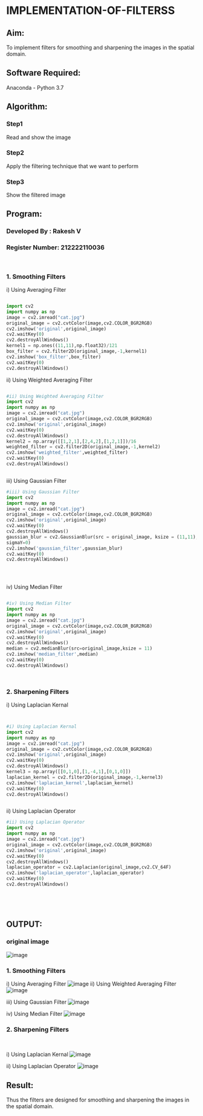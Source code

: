 # IMPLEMENTATION-OF-FILTERSS
## Aim:
To implement filters for smoothing and sharpening the images in the spatial domain.

## Software Required:
Anaconda - Python 3.7

## Algorithm:
### Step1
Read and show the image
### Step2
Apply the filtering technique that we want to perform
### Step3
Show the filtered image

## Program:
### Developed By   :  Rakesh V
### Register Number:  212222110036
</br>

### 1. Smoothing Filters

i) Using Averaging Filter
```Python

import cv2
import numpy as np
image = cv2.imread("cat.jpg")
original_image = cv2.cvtColor(image,cv2.COLOR_BGR2RGB)
cv2.imshow('original',original_image)
cv2.waitKey(0)
cv2.destroyAllWindows()
kernel1 = np.ones((11,11),np.float32)/121
box_filter = cv2.filter2D(original_image,-1,kernel1)
cv2.imshow('box_filter',box_filter)
cv2.waitKey(0)
cv2.destroyAllWindows()


```
ii) Using Weighted Averaging Filter
```Python

#ii) Using Weighted Averaging Filter
import cv2
import numpy as np
image = cv2.imread("cat.jpg")
original_image = cv2.cvtColor(image,cv2.COLOR_BGR2RGB)
cv2.imshow('original',original_image)
cv2.waitKey(0)
cv2.destroyAllWindows()
kernel2 = np.array([[1,2,1],[2,4,2],[1,2,1]])/16
weighted_filter = cv2.filter2D(original_image,-1,kernel2)
cv2.imshow('weighted_filter',weighted_filter)
cv2.waitKey(0)
cv2.destroyAllWindows()



```
iii) Using Gaussian Filter
```Python
#iii) Using Gaussian Filter
import cv2
import numpy as np
image = cv2.imread("cat.jpg")
original_image = cv2.cvtColor(image,cv2.COLOR_BGR2RGB)
cv2.imshow('original',original_image)
cv2.waitKey(0)
cv2.destroyAllWindows()
gaussian_blur = cv2.GaussianBlur(src = original_image, ksize = (11,11), sigmaX=0,
sigmaY=0)
cv2.imshow('gaussian_filter',gaussian_blur)
cv2.waitKey(0)
cv2.destroyAllWindows()





```

iv) Using Median Filter
```Python

#iv) Using Median Filter
import cv2
import numpy as np
image = cv2.imread("cat.jpg")
original_image = cv2.cvtColor(image,cv2.COLOR_BGR2RGB)
cv2.imshow('original',original_image)
cv2.waitKey(0)
cv2.destroyAllWindows()
median = cv2.medianBlur(src=original_image,ksize = 11)
cv2.imshow('median_filter',median)
cv2.waitKey(0)
cv2.destroyAllWindows()




```

### 2. Sharpening Filters
i) Using Laplacian Kernal
```Python


#i) Using Laplacian Kernal
import cv2
import numpy as np
image = cv2.imread("cat.jpg")
original_image = cv2.cvtColor(image,cv2.COLOR_BGR2RGB)
cv2.imshow('original',original_image)
cv2.waitKey(0)
cv2.destroyAllWindows()
kernel3 = np.array([[0,1,0],[1,-4,1],[0,1,0]])
laplacian_kernel = cv2.filter2D(original_image,-1,kernel3)
cv2.imshow('laplacian_kernel',laplacian_kernel)
cv2.waitKey(0)
cv2.destroyAllWindows()



```
ii) Using Laplacian Operator
```Python
#ii) Using Laplacian Operator
import cv2
import numpy as np
image = cv2.imread("cat.jpg")
original_image = cv2.cvtColor(image,cv2.COLOR_BGR2RGB)
cv2.imshow('original',original_image)
cv2.waitKey(0)
cv2.destroyAllWindows()
laplacian_operator = cv2.Laplacian(original_image,cv2.CV_64F)
cv2.imshow('laplacian_operator',laplacian_operator)
cv2.waitKey(0)
cv2.destroyAllWindows()






```

## OUTPUT:
### original image
![image](https://github.com/rakeshcoder2004/Implementation-of-filter/assets/121490890/1370b0eb-3512-46d3-8922-f08b574ac61d)


### 1. Smoothing Filters


i) Using Averaging Filter
![image](https://github.com/rakeshcoder2004/Implementation-of-filter/assets/121490890/20737097-28ad-4d1d-ad60-e78df18007fe)
ii) Using Weighted Averaging Filter
![image](https://github.com/rakeshcoder2004/Implementation-of-filter/assets/121490890/484858e8-1800-4f14-bacf-fb50c9faa635)

iii) Using Gaussian Filter
![image](https://github.com/rakeshcoder2004/Implementation-of-filter/assets/121490890/d6b36837-ed24-4762-a65d-380d585e9b4d)

iv) Using Median Filter
![image](https://github.com/rakeshcoder2004/Implementation-of-filter/assets/121490890/30e7df1f-c6aa-4589-bb1d-915c2ef3ff1d)


### 2. Sharpening Filters
</br>

i) Using Laplacian Kernal
![image](https://github.com/rakeshcoder2004/Implementation-of-filter/assets/121490890/afab7b25-f3bc-4bf8-9ae6-d5008c2f2136)


ii) Using Laplacian Operator
![image](https://github.com/rakeshcoder2004/Implementation-of-filter/assets/121490890/4fcd617a-afc0-4f40-b67e-946ffe3ff4e0)

## Result:
Thus the filters are designed for smoothing and sharpening the images in the spatial domain.
